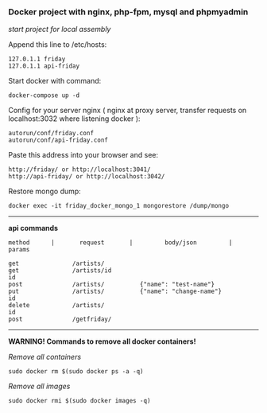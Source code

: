 ### Docker project with nginx, php-fpm, mysql and phpmyadmin
_start project for local assembly_

Append this line to /etc/hosts:

    127.0.1.1 friday
    127.0.1.1 api-friday

Start docker with command:

    docker-compose up -d
    
Config for your server nginx ( nginx at proxy server, transfer requests on localhost:3032 where listening docker ):
    
    autorun/conf/friday.conf
    autorun/conf/api-friday.conf
    
Paste this address into your browser and see:

    http://friday/ or http://localhost:3041/
    http://api-friday/ or http://localhost:3042/
    
Restore mongo dump:

    docker exec -it friday_docker_mongo_1 mongorestore /dump/mongo

______________________________________________________________
**api commands**

    method      |       request       |         body/json         |       params
 
    get               /artists/
    get               /artists/id                                           id
    post              /artists/          {"name": "test-name"}
    put               /artists/          {"name": "change-name"}            id
    delete            /artists/                                             id   
    post              /getfriday/                                              
    
______________________________________________________________
**WARNING! Commands to remove all docker containers!**
    
*Remove all containers*

    sudo docker rm $(sudo docker ps -a -q)

*Remove all images*

    sudo docker rmi $(sudo docker images -q)
